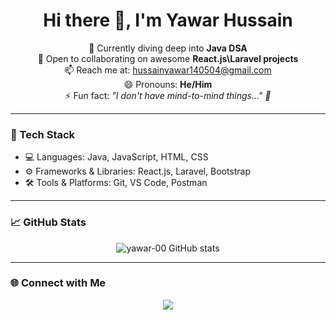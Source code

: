 <h1 align="center">Hi there 👋, I'm Yawar Hussain</h1>

<p align="center">
  🌱 Currently diving deep into <strong>Java DSA</strong> <br>
  👯 Open to collaborating on awesome <strong>React.js\Laravel projects</strong> <br>
  📫 Reach me at: <a href="mailto:hussainyawar140504@gmail.com">hussainyawar140504@gmail.com</a> <br>
  😄 Pronouns: <strong>He/Him</strong> <br>
  ⚡ Fun fact: <em>"I don't have mind-to-mind things..." 🤯</em>
</p>

---

### 🚀 Tech Stack

- 💻 Languages: Java, JavaScript, HTML, CSS
- ⚙️ Frameworks & Libraries: React.js, Laravel, Bootstrap
- 🛠️ Tools & Platforms: Git, VS Code, Postman

---

### 📈 GitHub Stats

<p align="center">
  <img src="https://github-readme-stats.vercel.app/api?username=yawar-00&show_icons=true&theme=radical" alt="yawar-00 GitHub stats" />
</p>

---

### 🌐 Connect with Me

<p align="center">
  <a href="mailto:hussainyawar140504@gmail.com">
    <img src="https://img.shields.io/badge/Gmail-D14836?style=for-the-badge&logo=gmail&logoColor=white"/>
  </a>
</p>

<!---
yawar-00/yawar-00 is a ✨ special ✨ repository because its `README.md` (this file) appears on your GitHub profile.
You can click the Preview link to take a look at your changes.
--->

